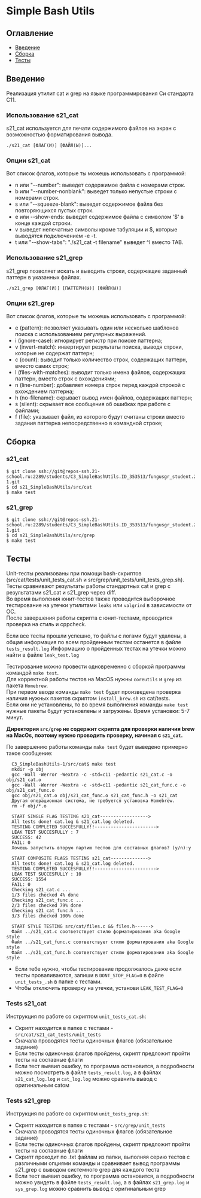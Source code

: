 # Simple Bash Utils

## Оглавление
* [Введение](#введение)
* [Сборка](#сборка)
* [Тесты](#тесты)

## Введение

Реализация утилит cat и grep на языке программирования Си стандарта C11.

### Использование s21_cat  

s21_cat используется для печати содержимого файлов на экран с возможностью форматирования вывода.

`./s21_cat [ФЛАГ(И)] [ФАЙЛ(Ы)]...`

### Опции s21_cat  

Вот список флагов, которые ты можешь использовать с программой:

- n или "--number": выведет содержимое файла с номерами строк.  
- b или "--number-nonblank": выведет только непустые строки с номерами строк.  
- s или "--squeeze-blank": выведет содержимое файла без повторяющихся пустых строк.  
- e или --show-ends: выведет содержимое файла с символом '$' в конце каждой строки.  
- v выведет непечатные символы кроме табуляции и $, которые выводятся подключением -e -t.  
- t или "--show-tabs": "./s21_cat -t filename" выведет ^I вместо TAB.


### Использование s21_grep  

s21_grep позволяет искать и выводить строки, содержащие заданный паттерн в указанных файлах.  

`./s21_grep [ФЛАГ(И)] [ПАТТЕРН(Ы)] [ФАЙЛ(Ы)]`  

### Опции s21_grep  

Вот список флагов, которые ты можешь использовать с программой:  

- e (pattern): позволяет указывать один или несколько шаблонов поиска с использованием регулярных выражений.  
- i (ignore-case): игнорирует регистр при поиске паттерна;  
- v (invert-match): инвертирует результаты поиска, выводя строки, которые не содержат паттерн;  
- c (count): выводит только количество строк, содержащих паттерн, вместо самих строк;  
- l (files-with-matches): выводит только имена файлов, содержащих паттерн, вместо строк с вхождениями;  
- n (line-number): добавляет номера строк перед каждой строкой с вхождением паттерна;  
- h (no-filename): скрывает вывод имен файлов, содержащих паттерн;  
- s (silent): скрывает все сообщения об ошибках при работе с файлами;  
- f (file): указывает файл, из которого будут считаны строки вместо задания паттерна непосредственно в командной строке;  


## Сборка

### s21_cat  
```
$ git clone ssh://git@repos-ssh.21-school.ru:2289/students/C3_SimpleBashUtils.ID_353513/fungusgr_student.21_school.ru/C3_SimpleBashUtils-1.git  
$ cd s21_SimpleBashUtils/src/cat  
$ make test
```

### s21_grep  
```
$ git clone ssh://git@repos-ssh.21-school.ru:2289/students/C3_SimpleBashUtils.ID_353513/fungusgr_student.21_school.ru/C3_SimpleBashUtils-1.git  
$ cd s21_SimpleBashUtils/src/grep  
$ make test
```

## Тесты
Unit-тесты реализованы при помощи bash-скриптов (src/cat/tests/unit_tests_cat.sh и src/grep/unit_tests/unit_tests_grep.sh).  
Тесты сравнивают результаты работы стандартных cat и grep с результатами s21_cat и s21_grep через diff.   
Во время выполения юнит-тестов также проводится выборочное тестирование на утечки утилитами `leaks` или `valgrind` в зависимости от ОС.  
После завершения работы скрипта с юнит-тестами, проводится проверка на стиль и cppcheck. 

Если все тесты прошли успешно, то файлы с логами будут удалены, а общая информация по всем пройденным тестам останется в файле `tests_result.log` 
Информацию о пройденных тестах на утечки можно найти в файле `leak_test.log`  

Тестирование можно провести одновременно с сборкой программы командой `make test`.  
Для корректной работы тестов на MacOS нужны `coreutils` и `grep` из пакета `Homebrew`.  
При первом вводе команды `make test` будет произведена проверка наличия нужных пакетов скриптом `install_brew.sh` из cat/tests.  
Если они не установлены, то во время выполнения команды `make test` нужные пакеты будут установлены и загружены. Время установки: 5-7 минут.   

**Директория `src/grep` не содержит скрипта для проверки наличия brew на MacOs, поэтому нужно проводить проверку, начиная с `s21_cat`.** 
  
По завершению работы команды `make test` будет выведено примерно такое сообщение:   
```  
  C3_SimpleBashUtils-1/src/cat$ make test  
  mkdir -p obj  
  gcc -Wall -Werror -Wextra -c -std=c11 -pedantic s21_cat.c -o obj/s21_cat.o  
  gcc -Wall -Werror -Wextra -c -std=c11 -pedantic s21_cat_func.c -o obj/s21_cat_func.o  
  gcc obj/s21_cat.o obj/s21_cat_func.o s21_cat_func.h -o s21_cat  
  Другая операционная система, не требуется установка Homebrew.  
  rm -f obj/*.o  
  
  START SINGLE FLAG TESTING s21_cat------------------>  
  All tests done! cat.log & s21_cat.log deleted.  
  TESTING COMPLETED SUCCESFULLY!!----------------------->  
  LEAK TEST SUCCESFULLY : 7  
  SUCCESS: 42  
  FAIL: 0  
  Хочешь запустить вторую партию тестов для составных флагов? (y/n):y  
  
  START COMPOSITE FLAGS TESTING s21_cat-------------->  
  All tests done! cat.log & s21_cat.log deleted.  
  TESTING COMPLETED SUCCESFULLY!!----------------------->  
  LEAK TEST SUCCESFULLY : 10  
  SUCCESS: 1554  
  FAIL: 0  
  Checking s21_cat.c ...  
  1/3 files checked 4% done  
  Checking s21_cat_func.c ...  
  2/3 files checked 79% done  
  Checking s21_cat_func.h ...  
  3/3 files checked 100% done  
  
  START STYLE TESTING src/cat/files.c && files.h------>  
  Файл ../s21_cat.c соответствует стилю форматирования aka Google style  
  Файл ../s21_cat_func.c соответствует стилю форматирования aka Google style  
  Файл ../s21_cat_func.h соответствует стилю форматирования aka Google style  
``` 

- Если тебе нужно, чтобы тестирование продолжалось даже если тесты проваливаются, запиши в `DONT_STOP_FLAG=0` в файле `unit_tests_.sh` в папке с тестами.  
- Чтобы отключить проверку на утечки, установи `LEAK_TEST_FLAG=0`  

### Tests s21_cat
Инструкция по работе со скриптом `unit_tests_cat.sh`:  
  
- Скрипт находится в папке с тестами - `src/cat/s21_cat_tests/unit_tests`  
- Сначала проводятся тесты одиночных флагов (обязательное задание)  
- Если тесты одиночных флагов пройдены, скрипт предложит пройти тесты на составные флаги  
- Если тест выявил ошибку, то программа остановится, а подробности можно посмотреть в файле `tests_result.log`, а в файлах `s21_cat_log.log` и `cat_log.log` можно сравнить вывод с оригинальным catом  

### Tests s21_grep
Инструкция по работе со скриптом `unit_tests_grep.sh`:  
  
- Скрипт находится в папке с тестами - `src/grep/unit_tests`  
- Сначала проводятся тесты одиночных флагов (обязательное задание)  
- Если тесты одиночных флагов пройдены, скрипт предложит пройти тесты на составные флаги  
- Скрипт проходит по .txt файлам из папки, выполняя серию тестов с различными опциями команды и сравнивает вывод программы s21_grep с выводом системного grep для каждого теста   
- Если тест выявил ошибку, то программа остановится, а подробности можно увидеть в файле `tests_result.log`, а в файлах `s21_grep.log` и `sys_grep.log` можно сравнить вывод с оригинальным grep   
